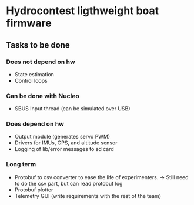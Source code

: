 # Hydrocontest ligthweight boat firmware

## Tasks to be done

### Does not depend on hw
* State estimation
* Control loops

### Can be done with Nucleo
* SBUS Input thread (can be simulated over USB)

### Does depend on hw
* Output module (generates servo PWM)
* Drivers for IMUs, GPS, and altitude sensor
* Logging of lib/error messages to sd card

### Long term
* Protobuf to csv converter to ease the life of experimenters.
    -> Still need to do the csv part, but can read protobuf log
* Protobuf plotter
* Telemetry GUI (write requirements with the rest of the team)
